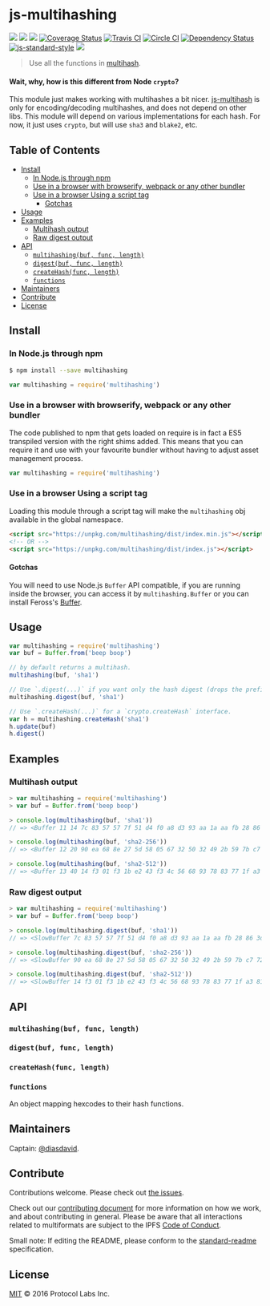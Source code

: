 js-multihashing
===============

[![](https://img.shields.io/badge/made%20by-Protocol%20Labs-blue.svg?style=flat-square)](http://ipn.io)
[![](https://img.shields.io/badge/project-multiformats-blue.svg?style=flat-square)](https://github.com/multiformats/multiformats)
[![](https://img.shields.io/badge/freenode-%23ipfs-blue.svg?style=flat-square)](https://webchat.freenode.net/?channels=%23ipfs)
[![Coverage Status](https://coveralls.io/repos/github/jbenet/js-multihashing/badge.svg?branch=master)](https://coveralls.io/github/jbenet/js-multihashing?branch=master)
[![Travis CI](https://img.shields.io/travis/multiformats/js-multihashing.svg?style=flat-square&branch=master)](https://travis-ci.org/multiformats/js-multihashing)
[![Circle CI](https://circleci.com/gh/multiformats/js-multihashing.svg?style=svg)](https://circleci.com/gh/jbenet/js-multihashing)
[![Dependency Status](https://david-dm.org/multiformats/js-multihashing.svg?style=flat-square)](https://david-dm.org/jbenet/js-multihashing) [![js-standard-style](https://img.shields.io/badge/code%20style-standard-brightgreen.svg?style=flat-square)](https://github.com/feross/standard)
[![](https://img.shields.io/badge/readme%20style-standard-brightgreen.svg?style=flat-square)](https://github.com/RichardLitt/standard-readme)

> Use all the functions in [multihash](https://github.com/multiformats/multihash).

#### Wait, why, how is this different from Node `crypto`?

This module just makes working with multihashes a bit nicer.
[js-multihash](//github.com/jbenet/js-multihash) is only for
encoding/decoding multihashes, and does not depend on other libs.
This module will depend on various implementations for each hash.
For now, it just uses `crypto`, but will use `sha3` and `blake2`, etc.

## Table of Contents

- [Install](#install)
  - [In Node.js through npm](#in-nodejs-through-npm)
  - [Use in a browser with browserify, webpack or any other bundler](#use-in-a-browser-with-browserify-webpack-or-any-other-bundler)
  - [Use in a browser Using a script tag](#use-in-a-browser-using-a-script-tag)
    - [Gotchas](#gotchas)
- [Usage](#usage)
- [Examples](#examples)
  - [Multihash output](#multihash-output)
  - [Raw digest output](#raw-digest-output)
- [API](#api)
  - [`multihashing(buf, func, length)`](#multihashingbuf-func-length)
  - [`digest(buf, func, length)`](#digestbuf-func-length)
  - [`createHash(func, length)`](#createhashfunc-length)
  - [`functions`](#functions)
- [Maintainers](#maintainers)
- [Contribute](#contribute)
- [License](#license)

## Install

### In Node.js through npm

```bash
$ npm install --save multihashing
```

```js
var multihashing = require('multihashing')
```

### Use in a browser with browserify, webpack or any other bundler

The code published to npm that gets loaded on require is in fact a ES5 transpiled version with the right shims added. This means that you can require it and use with your favourite bundler without having to adjust asset management process.

```js
var multihashing = require('multihashing')
```

### Use in a browser Using a script tag

Loading this module through a script tag will make the `multihashing` obj available in the global namespace.

```html
<script src="https://unpkg.com/multihashing/dist/index.min.js"></script>
<!-- OR -->
<script src="https://unpkg.com/multihashing/dist/index.js"></script>
```

#### Gotchas

You will need to use Node.js `Buffer` API compatible, if you are running inside the browser, you can access it by `multihashing.Buffer` or you can install Feross's [Buffer](https://github.com/feross/buffer).

## Usage

```js
var multihashing = require('multihashing')
var buf = Buffer.from('beep boop')

// by default returns a multihash.
multihashing(buf, 'sha1')

// Use `.digest(...)` if you want only the hash digest (drops the prefix indicating the hash type).
multihashing.digest(buf, 'sha1')

// Use `.createHash(...)` for a `crypto.createHash` interface.
var h = multihashing.createHash('sha1')
h.update(buf)
h.digest()
```

## Examples

### Multihash output

```js
> var multihashing = require('multihashing')
> var buf = Buffer.from('beep boop')

> console.log(multihashing(buf, 'sha1'))
// => <Buffer 11 14 7c 83 57 57 7f 51 d4 f0 a8 d3 93 aa 1a aa fb 28 86 3d 94 21>

> console.log(multihashing(buf, 'sha2-256'))
// => <Buffer 12 20 90 ea 68 8e 27 5d 58 05 67 32 50 32 49 2b 59 7b c7 72 21 c6 24 93 e7 63 30 b8 5d dd a1 91 ef 7c>

> console.log(multihashing(buf, 'sha2-512'))
// => <Buffer 13 40 14 f3 01 f3 1b e2 43 f3 4c 56 68 93 78 83 77 1f a3 81 00 2f 1a aa 5f 31 b3 f7 8e 50 0b 66 ff 2f 4f 8e a5 e3 c9 f5 a6 1b d0 73 e2 45 2c 48 04 84 b0 ...>
```

### Raw digest output

```js
> var multihashing = require('multihashing')
> var buf = Buffer.from('beep boop')

> console.log(multihashing.digest(buf, 'sha1'))
// => <SlowBuffer 7c 83 57 57 7f 51 d4 f0 a8 d3 93 aa 1a aa fb 28 86 3d 94 21>

> console.log(multihashing.digest(buf, 'sha2-256'))
// => <SlowBuffer 90 ea 68 8e 27 5d 58 05 67 32 50 32 49 2b 59 7b c7 72 21 c6 24 93 e7 63 30 b8 5d dd a1 91 ef 7c>

> console.log(multihashing.digest(buf, 'sha2-512'))
// => <SlowBuffer 14 f3 01 f3 1b e2 43 f3 4c 56 68 93 78 83 77 1f a3 81 00 2f 1a aa 5f 31 b3 f7 8e 50 0b 66 ff 2f 4f 8e a5 e3 c9 f5 a6 1b d0 73 e2 45 2c 48 04 84 b0 2e 03 ...>
```

## API

### `multihashing(buf, func, length)`

### `digest(buf, func, length)`

### `createHash(func, length)`

### `functions`

An object mapping hexcodes to their hash functions.

## Maintainers

Captain: [@diasdavid](https://github.com/diasdavid).

## Contribute

Contributions welcome. Please check out [the issues](https://github.com/multiformats/js-multihashing/issues).

Check out our [contributing document](https://github.com/multiformats/multiformats/blob/master/contributing.md) for more information on how we work, and about contributing in general. Please be aware that all interactions related to multiformats are subject to the IPFS [Code of Conduct](https://github.com/ipfs/community/blob/master/code-of-conduct.md).

Small note: If editing the README, please conform to the [standard-readme](https://github.com/RichardLitt/standard-readme) specification.

## License

[MIT](LICENSE) © 2016 Protocol Labs Inc.
